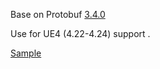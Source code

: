 Base on Protobuf [3.4.0](https://codeload.github.com/protocolbuffers/protobuf/tar.gz/v3.4.0)

Use for  UE4 (4.22-4.24) support .

[Sample](https://github.com/PicaroonXStudio/ProtoFile)
